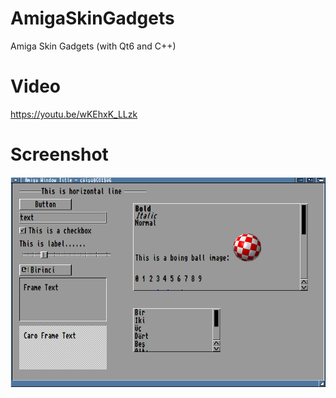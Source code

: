 # AmigaSkinGadgets
Amiga Skin Gadgets (with Qt6 and C++)

# Video
https://youtu.be/wKEhxK_LLzk
# Screenshot
![screenshot](screenshot.png)

